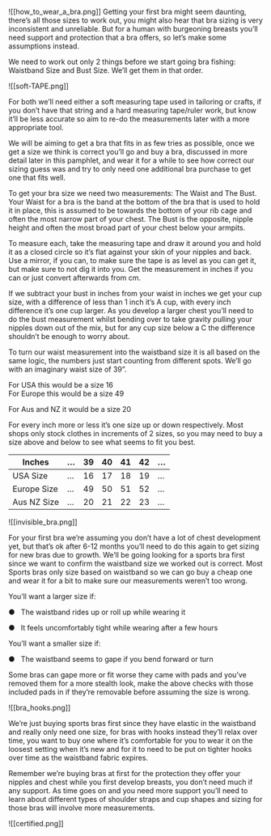 ![[how_to_wear_a_bra.png]]
Getting your first bra might seem daunting, there’s all those sizes to work out, you might also hear that bra sizing is very inconsistent and unreliable. But for a human with burgeoning breasts you’ll need support and protection that a bra offers, so let’s make some assumptions instead.

We need to work out only 2 things before we start going bra fishing: Waistband Size and Bust Size. We’ll get them in that order.

![[soft-TAPE.png]]

For both we’ll need either a soft measuring tape used in tailoring or crafts, if you don’t have that string and a hard measuring tape/ruler work, but know it’ll be less accurate so aim to re-do the measurements later with a more appropriate tool.

We will be aiming to get a bra that fits in as few tries as possible, once we get a size we think is correct you’ll go and buy a bra, discussed in more detail later in this pamphlet, and wear it for a while to see how correct our sizing guess was and try to only need one additional bra purchase to get one that fits well.

To get your bra size we need two measurements: The Waist and The Bust. Your Waist for a bra is the band at the bottom of the bra that is used to hold it in place, this is assumed to be towards the bottom of your rib cage and often the most narrow part of your chest. The Bust is the opposite, nipple height and often the most broad part of your chest below your armpits.

To measure each, take the measuring tape and draw it around you and hold it as a closed circle so it’s flat against your skin of your nipples and back. Use a mirror, if you can, to make sure the tape is as level as you can get it, but make sure to not dig it into you. Get the measurement in inches if you can or just convert afterwards from cm.

If we subtract your bust in inches from your waist in inches we get your cup size, with a difference of less than 1 inch it’s A cup, with every inch difference it’s one cup larger. As you develop a larger chest you’ll need to do the bust measurement whilst bending over to take gravity pulling your nipples down out of the mix, but for any cup size below a C the difference shouldn’t be enough to worry about.

To turn our waist measurement into the waistband size it is all based on the same logic, the numbers just start counting from different spots. We’ll go with an imaginary waist size of 39”.

For USA this would be a size 16  
For Europe this would be a size 49

For Aus and NZ it would be a size 20

For every inch more or less it’s one size up or down respectively. Most shops only stock clothes in increments of 2 sizes, so you may need to buy a size above and below to see what seems to fit you best.

| Inches      | …   | 39  | 40  | 41  | 42  | …   |
| ----------- | --- | --- | --- | --- | --- | --- |
| USA Size    | …   | 16  | 17  | 18  | 19  | …   |
| Europe Size | …   | 49  | 50  | 51  | 52  | …   |
| Aus NZ Size | …   | 20  | 21  | 22  | 23  | …   |
![[invisible_bra.png]]

For your first bra we’re assuming you don’t have a lot of chest development yet, but that’s ok after 6-12 months you’ll need to do this again to get sizing for new bras due to growth. We’ll be going looking for a sports bra first since we want to confirm the waistband size we worked out is correct. Most Sports bras only size based on waistband so we can go buy a cheap one and wear it for a bit to make sure our measurements weren’t too wrong.

You’ll want a larger size if:

●   The waistband rides up or roll up while wearing it

●   It feels uncomfortably tight while wearing after a few hours

You’ll want a smaller size if:

●   The waistband seems to gape if you bend forward or turn

Some bras can gape more or fit worse they came with pads and you’ve removed them for a more stealth look, make the above checks with those included pads in if they’re removable before assuming the size is wrong.

![[bra_hooks.png]]

We’re just buying sports bras first since they have elastic in the waistband and really only need one size, for bras with hooks instead they’ll relax over time, you want to buy one where it’s comfortable for you to wear it on the loosest setting when it’s new and for it to need to be put on tighter hooks over time as the waistband fabric expires.

Remember we’re buying bras at first for the protection they offer your nipples and chest while you first develop breasts, you don’t need much if any support. As time goes on and you need more support you’ll need to learn about different types of shoulder straps and cup shapes and sizing for those bras will involve more measurements.

![[certified.png]]